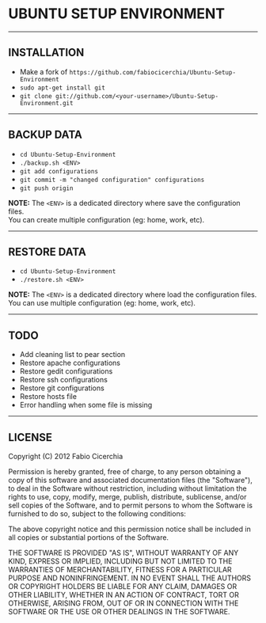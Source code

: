 # UBUNTU SETUP ENVIRONMENT

---

## INSTALLATION
 * Make a fork of `https://github.com/fabiocicerchia/Ubuntu-Setup-Environment`
 * `sudo apt-get install git`
 * `git clone git://github.com/<your-username>/Ubuntu-Setup-Environment.git`

---

## BACKUP DATA
 * `cd Ubuntu-Setup-Environment`
 * `./backup.sh <ENV>`
 * `git add configurations`
 * `git commit -m "changed configuration" configurations`
 * `git push origin`

**NOTE:** The `<ENV>` is a dedicated directory where save the configuration files.  
You can create multiple configuration (eg: home, work, etc).

---

## RESTORE DATA
 * `cd Ubuntu-Setup-Environment`
 * `./restore.sh <ENV>`

**NOTE:** The `<ENV>` is a dedicated directory where load the configuration files.  
You can use multiple configuration (eg: home, work, etc).

---

## TODO
 * Add cleaning list to pear section
 * Restore apache configurations
 * Restore gedit configurations
 * Restore ssh configurations
 * Restore git configurations
 * Restore hosts file
 * Error handling when some file is missing

---

## LICENSE
Copyright (C) 2012 Fabio Cicerchia

Permission is hereby granted, free of charge, to any person obtaining a copy
of this software and associated documentation files (the "Software"), to deal
in the Software without restriction, including without limitation the rights
to use, copy, modify, merge, publish, distribute, sublicense, and/or sell
copies of the Software, and to permit persons to whom the Software is
furnished to do so, subject to the following conditions:

The above copyright notice and this permission notice shall be included in all
copies or substantial portions of the Software.

THE SOFTWARE IS PROVIDED "AS IS", WITHOUT WARRANTY OF ANY KIND, EXPRESS OR
IMPLIED, INCLUDING BUT NOT LIMITED TO THE WARRANTIES OF MERCHANTABILITY,
FITNESS FOR A PARTICULAR PURPOSE AND NONINFRINGEMENT. IN NO EVENT SHALL THE
AUTHORS OR COPYRIGHT HOLDERS BE LIABLE FOR ANY CLAIM, DAMAGES OR OTHER
LIABILITY, WHETHER IN AN ACTION OF CONTRACT, TORT OR OTHERWISE, ARISING FROM,
OUT OF OR IN CONNECTION WITH THE SOFTWARE OR THE USE OR OTHER DEALINGS IN THE
SOFTWARE.
